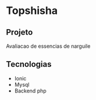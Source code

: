 # Topshisha

## Projeto
Avaliacao de essencias de narguile
## Tecnologias
 - Ionic
 - Mysql
 - Backend php

